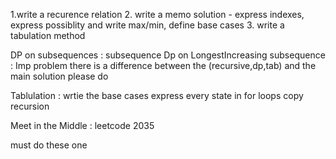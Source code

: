 1.write a recurence relation
2. write a memo solution - express indexes, express possiblity and write max/min, define base cases
3. write a tabulation method

DP on subsequences : subsequence
Dp on LongestIncreasing subsequence : Imp problem there is a difference between the (recursive,dp,tab) and the main solution please do

Tablulation : 
  wrtie the base cases
  express every state in for loops
copy recursion

  Meet in the Middle : leetcode 2035

  must do these one 